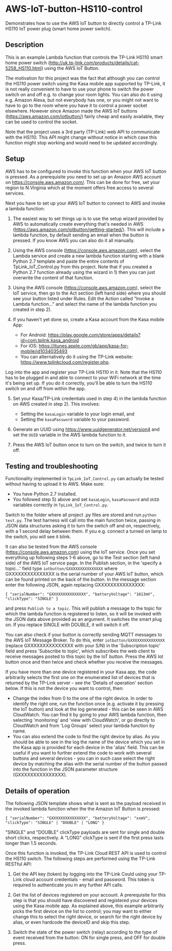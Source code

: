 # AWS-IoT-button-HS110-control
Demonstrates how to use the AWS IoT button to directly control a TP-Link HS110 IoT power plug (smart home power switch).

## Description
This is an example Lambda function that controls the TP-Link HS110 smart home power switch (http://uk.tp-link.com/products/details/cat-5258_HS110.html) using the AWS IoT Button.

The motivation for this project was the fact that although you can control the HS110 power switch using the Kasa mobile app supported by TP-Link, it is not really convenient to have to use your phone to switch the power switch on and off e.g. to change your room lights. You can also do it using e.g. Amazon Alexa, but not everybody has one, or you might not want to have to go to the room where you have it to control a power socket elsewhere. However since Amazon made the AWS IoT buttons (https://aws.amazon.com/iotbutton/) fairly cheap and easily available, they can be used to control the socket.

Note that the project uses a 3rd party (TP-Link) web API to communicate with the HS110. This API might change without notice in which case this function might stop working and would need to be updated accordingly. 

## Setup
AWS has to be configured to invoke this function when your AWS IoT button is pressed. As a prerequisite you need to set up an Amazon AWS account on https://console.aws.amazon.com/. This can be done for free, set your region to N.Virginia which at the moment offers free access to several services. 

Next you have to set up your AWS IoT button to connect to AWS and invoke a lambda function: 

1. The easiest way to set things up is to use the setup wizard provided by AWS to automatically create everything that's needed in AWS (https://aws.amazon.com/iotbutton/getting-started/). This will include a lambda function, by default sending an email when the button is pressed. If you know AWS you can also do it all manually.

2. Using the AWS console (https://console.aws.amazon.com), select the Lambda service and create a new lambda function starting with a blank Python 2.7 template and paste the entire contents of TpLink_IoT_Control.py from this project. Note that if you created a Python 2.7 function already using the wizard in 1) then you can just overwrite the content of that function.

3. Using the AWS console (https://console.aws.amazon.com), select the IoT service, then go to the Act section (left hand side) where you should see your button listed under Rules. Edit the Action called "Invoke a Lambda function..." and select the name of the lambda function you created in step 2).

4. If you haven't yet done so, create a Kasa account from the Kasa mobile App:
   - For Android: https://play.google.com/store/apps/details?id=com.tplink.kasa_android
   - For iOS: https://itunes.apple.com/gb/app/kasa-for-mobile/id1034035493
   - You can alternatively do it using the TP-Link website: https://www.tplinkcloud.com/register.php.
   
Log into the app and register your TP-Link HS110 in it. Note that the HS110 has to be plugged in and able to connect to your WiFi network at the time it's being set up. If you do it correctly, you'll be able to turn the HS110 switch on and off from within the app.

5. Set your Kasa/TP-Link credentials used in step 4) in the lambda function on AWS created in step 2). This involves:
   - Setting the `kasaLogin` variable to your login email, and 
   - Setting the `kasaPassword` variable to your password.

6. Generate an UUID using https://www.uuidgenerator.net/version4 and set the `UUID` variable in the AWS lambda function to it.

7. Press the AWS IoT button once to turn on the switch, and twice to turn it off.

## Testing and troubleshooting

Functionality implemented in `TpLink_IoT_Control.py` can actually be tested without having to upload it to AWS. Make sure:
- You have Python 2.7 installed. 
- You followed step 5) above and set `kasaLogin`, `kasaPassword` and `UUID` variables correctly in `TpLink_IoT_Control.py`.

Switch to the folder where all project .py files are stored and run `python test.py`. The test harness will call into the main function twice, passing in JSON data structures asking it to turn the switch off and on, respectively, with a 1 second delay between them. If you e.g. connect a turned on lamp to the switch, you will see it blink. 

It can also be tested from the AWS console (https://console.aws.amazon.com) using the IoT service. Once you set everything up following steps 1-6 above, go to the Test section (left hand side) of the AWS IoT service page. In the Publish section, in the 'specify a topic...' field type `iotbutton/GXXXXXXXXXXXXXXX` where GXXXXXXXXXXXXXXX is the serial number of your AWS IoT button, which can be found printed on the back of the button. In the message section enter the following JSON, again replacing GXXXXXXXXXXXXXXX:

`{
  "serialNumber": "GXXXXXXXXXXXXXXX",
  "batteryVoltage": "1613mV",
  "clickType": "SINGLE"
}`

and press `Publish to a topic`. This will publish a message to the topic for which the lambda function is registered to listen, so it will be invoked with the JSON data above provided as an argument. It switches the smart plug on. If you replace SINGLE with DOUBLE, it will switch it off.

You can also check if your button is correctly sending MQTT messages to the AWS IoT Message Broker. To do this, enter `iotbutton/GXXXXXXXXXXXXXXX` (replace GXXXXXXXXXXXXXXX with your S/N) in the 'Subscription topic' field and press 'Subscribe to topic', which subscribes the web client to receive messages posted to this topic by the IoT button. Press the AWS Iot button once and then twice and check whether you receive the messages.

If you have more than one device registered in your Kasa app, the code arbitrarily selects the first one on the enumerated list of devices that is returned by the TP-Link server - see the 'Details of operation' section below. If this is not the device you want to control, then:
- Change the index from 0 to the one of the right device. In order to identify the right one, run the function once (e.g. activate it by pressing the IoT button) and look at the log generated - this can be seen in AWS CloudWatch. You can find it by going to your AWS lambda function, then selecting 'monitoring' and 'view with CloudWatch', or go directly to CloudWatch and from 'Log Groups' select your lambda function by name. 
- You can also extend the code to find the right device by alias. As you should be able to see in the log the name of the device which you set in the Kasa app is provided for each device in the 'alias' field. This can be useful if you want to further extend the code to work with several buttons and several devices - you can in such case select the right device by matching the alias with the serial number of the button passed into the function in the JSON parameter structure (GXXXXXXXXXXXXXXX).

## Details of operation

The following JSON template shows what is sent as the payload received in the invoked lambda function when the the Amazon IoT Button is pressed:

`{
    "serialNumber": "GXXXXXXXXXXXXXXX",
    "batteryVoltage": "xxmV",
    "clickType": "SINGLE" | "DOUBLE" | "LONG"
}`

"SINGLE" and "DOUBLE" clickType payloads are sent for single and double short clicks, respectively.  A "LONG" clickType is sent if the first press lasts longer than 1.5 seconds. 

Once this function is invoked, the TP-Link Cloud REST API is used to control the HS110 switch. The following steps are performed using the TP-Link RESTful API:

1. Get the API key (token) by logging into the TP-Link Could using your TP-Link cloud account credentials - email and password. This token is required to authenticate you in any further API calls.

2. Get the list of devices registered on your account. A prerequisite for this step is that you should have discovered and registered your devices using the Kasa mobile app. As explained above, this example arbitrarily picks the first device on the list to control; you may want to either change this to select the right device, or search for the right device by alias, or even hardcode the deviceID and skip this step.

3. Switch the state of the power switch (relay) according to the type of event received from the button: ON for single press, and OFF for double press.
